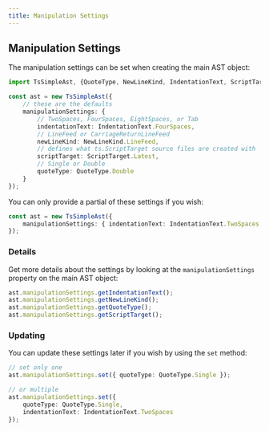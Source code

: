 ```yaml
---
title: Manipulation Settings
---
```


## Manipulation Settings

The manipulation settings can be set when creating the main AST object:

```ts
import TsSimpleAst, {QuoteType, NewLineKind, IndentationText, ScriptTarget} from "ts-simple-ast";

const ast = new TsSimpleAst({
    // these are the defaults
    manipulationSettings: {
        // TwoSpaces, FourSpaces, EightSpaces, or Tab
        indentationText: IndentationText.FourSpaces,
        // LineFeed or CarriageReturnLineFeed
        newLineKind: NewLineKind.LineFeed,
        // defines what ts.ScriptTarget source files are created with
        scriptTarget: ScriptTarget.Latest,
        // Single or Double
        quoteType: QuoteType.Double
    }
});
```

You can only provide a partial of these settings if you wish:

```ts
const ast = new TsSimpleAst({
    manipulationSettings: { indentationText: IndentationText.TwoSpaces }
});
```

### Details

Get more details about the settings by looking at the `manipulationSettings` property on the main AST object:

```ts
ast.manipulationSettings.getIndentationText();
ast.manipulationSettings.getNewLineKind();
ast.manipulationSettings.getQuoteType();
ast.manipulationSettings.getScriptTarget();
```

### Updating

You can update these settings later if you wish by using the `set` method:

```ts
// set only one
ast.manipulationSettings.set({ quoteType: QuoteType.Single });

// or multiple
ast.manipulationSettings.set({
    quoteType: QuoteType.Single,
    indentationText: IndentationText.TwoSpaces
});
```
